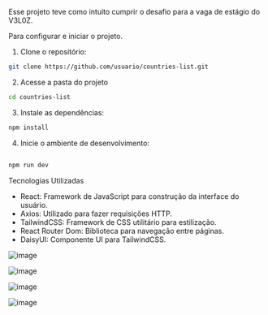 Esse projeto teve como intuito cumprir o desafio para a vaga de estágio do V3L0Z.

Para configurar e iniciar o projeto.

1. Clone o repositório:

```bash
git clone https://github.com/usuario/countries-list.git
```

2. Acesse a pasta do projeto

```bash
cd countries-list
```

3. Instale as dependências:

```bash
npm install
```

4. Inicie o ambiente de desenvolvimento:

```bash

npm run dev
```

Tecnologias Utilizadas

   - React: Framework de JavaScript para construção da interface do usuário.
   - Axios: Utilizado para fazer requisições HTTP.
   - TailwindCSS: Framework de CSS utilitário para estilização.
   - React Router Dom: Biblioteca para navegação entre páginas.
   - DaisyUI: Componente UI para TailwindCSS.




![image](https://github.com/user-attachments/assets/b82f0ab1-fc90-4967-b5e7-daa305380d5b)

![image](https://github.com/user-attachments/assets/fa3f9514-bdcb-4a33-ac9c-4ff67cd1fe4a)

![image](https://github.com/user-attachments/assets/2d99f471-4807-4de4-9775-7965115e1c39)

![image](https://github.com/user-attachments/assets/fdb42fb0-fd5c-4bb0-b894-4e6ccf841875)



